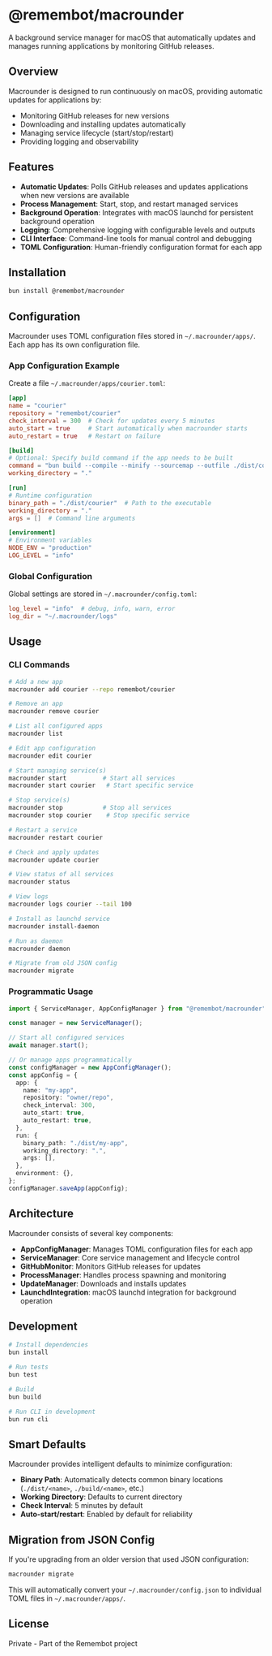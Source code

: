 # @remembot/macrounder

A background service manager for macOS that automatically updates and manages running applications by monitoring GitHub releases.

## Overview

Macrounder is designed to run continuously on macOS, providing automatic updates for applications by:

- Monitoring GitHub releases for new versions
- Downloading and installing updates automatically
- Managing service lifecycle (start/stop/restart)
- Providing logging and observability

## Features

- **Automatic Updates**: Polls GitHub releases and updates applications when new versions are available
- **Process Management**: Start, stop, and restart managed services
- **Background Operation**: Integrates with macOS launchd for persistent background operation
- **Logging**: Comprehensive logging with configurable levels and outputs
- **CLI Interface**: Command-line tools for manual control and debugging
- **TOML Configuration**: Human-friendly configuration format for each app

## Installation

```bash
bun install @remembot/macrounder
```

## Configuration

Macrounder uses TOML configuration files stored in `~/.macrounder/apps/`. Each app has its own configuration file.

### App Configuration Example

Create a file `~/.macrounder/apps/courier.toml`:

```toml
[app]
name = "courier"
repository = "remembot/courier"
check_interval = 300  # Check for updates every 5 minutes
auto_start = true     # Start automatically when macrounder starts
auto_restart = true   # Restart on failure

[build]
# Optional: Specify build command if the app needs to be built
command = "bun build --compile --minify --sourcemap --outfile ./dist/courier ./src/index.ts"
working_directory = "."

[run]
# Runtime configuration
binary_path = "./dist/courier"  # Path to the executable
working_directory = "."
args = []  # Command line arguments

[environment]
# Environment variables
NODE_ENV = "production"
LOG_LEVEL = "info"
```

### Global Configuration

Global settings are stored in `~/.macrounder/config.toml`:

```toml
log_level = "info"  # debug, info, warn, error
log_dir = "~/.macrounder/logs"
```

## Usage

### CLI Commands

```bash
# Add a new app
macrounder add courier --repo remembot/courier

# Remove an app
macrounder remove courier

# List all configured apps
macrounder list

# Edit app configuration
macrounder edit courier

# Start managing service(s)
macrounder start          # Start all services
macrounder start courier   # Start specific service

# Stop service(s)
macrounder stop           # Stop all services
macrounder stop courier    # Stop specific service

# Restart a service
macrounder restart courier

# Check and apply updates
macrounder update courier

# View status of all services
macrounder status

# View logs
macrounder logs courier --tail 100

# Install as launchd service
macrounder install-daemon

# Run as daemon
macrounder daemon

# Migrate from old JSON config
macrounder migrate
```

### Programmatic Usage

```typescript
import { ServiceManager, AppConfigManager } from "@remembot/macrounder";

const manager = new ServiceManager();

// Start all configured services
await manager.start();

// Or manage apps programmatically
const configManager = new AppConfigManager();
const appConfig = {
  app: {
    name: "my-app",
    repository: "owner/repo",
    check_interval: 300,
    auto_start: true,
    auto_restart: true,
  },
  run: {
    binary_path: "./dist/my-app",
    working_directory: ".",
    args: [],
  },
  environment: {},
};
configManager.saveApp(appConfig);
```

## Architecture

Macrounder consists of several key components:

- **AppConfigManager**: Manages TOML configuration files for each app
- **ServiceManager**: Core service management and lifecycle control
- **GitHubMonitor**: Monitors GitHub releases for updates
- **ProcessManager**: Handles process spawning and monitoring
- **UpdateManager**: Downloads and installs updates
- **LaunchdIntegration**: macOS launchd integration for background operation

## Development

```bash
# Install dependencies
bun install

# Run tests
bun test

# Build
bun build

# Run CLI in development
bun run cli
```

## Smart Defaults

Macrounder provides intelligent defaults to minimize configuration:

- **Binary Path**: Automatically detects common binary locations (`./dist/<name>`, `./build/<name>`, etc.)
- **Working Directory**: Defaults to current directory
- **Check Interval**: 5 minutes by default
- **Auto-start/restart**: Enabled by default for reliability

## Migration from JSON Config

If you're upgrading from an older version that used JSON configuration:

```bash
macrounder migrate
```

This will automatically convert your `~/.macrounder/config.json` to individual TOML files in `~/.macrounder/apps/`.

## License

Private - Part of the Remembot project
